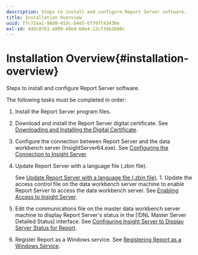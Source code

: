 ```yaml
---
description: Steps to install and configure Report Server software.
title: Installation Overview
uuid: ffc72aa1-98d8-41dc-b4e5-6f70ff43430e
exl-id: 4ddc0761-a999-49ed-b0e4-12cf34e2688c
---
```

# Installation Overview{#installation-overview}

Steps to install and configure Report Server software.

The following tasks must be completed in order: 

1. Install the Report Server program files.
1. Download and install the Report Server digital certificate. See [Downloading and Installing the Digital Certificate](../../../home/c-rpt-oview/c-inst-rpt/c-install-dig-cert/c-install-dig-cert.md#concept-5a61fc67df3643598c7c403962075f76).
1. Configure the connection between Report Server and the data workbench server (InsightServer64.exe). See [Configuring the Connection to Insight Server](../../../home/c-rpt-oview/c-inst-rpt/t-config-conn-ins-svr.md#task-a3ca949c43244782b658fb4437fd724c).
1. Update Report Server with a language file (.zbin file).

   See [Update Report Server with a language file (.zbin file)](../../../home/c-rpt-oview/c-inst-rpt/c-zbin-file-update.md#concept-5637a8f52b7643759e423c2068b4126b). 1. Update the access control file on the data workbench server machine to enable Report Server to access the data workbench server. See [Enabling Access to Insight Server](../../../home/c-rpt-oview/c-inst-rpt/t-en-acc-ins-svr.md#task-e7b95cf9cb194842ad72fa534c56c3cc).
1. Edit the communications file on the master data workbench server machine to display Report Server's status in the [!DNL Master Server Detailed Status] interface. See [Configuring Insight Server to Display Server Status for Report](../../../home/c-rpt-oview/c-inst-rpt/t-display-svr-st-rpt.md#task-a14d096f85924d9b93eef950591f93a8).
1. Register Report as a Windows service. See [Registering Report as a Windows Service](../../../home/c-rpt-oview/c-inst-rpt/t-reg-rpt-win-svc.md#task-a8762d7818ed4cfd87e616db6a68b3a6).
